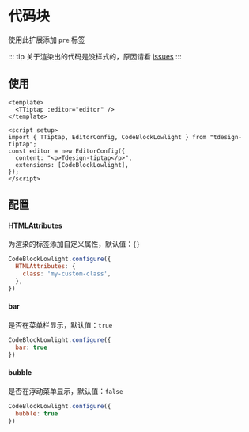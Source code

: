 # 代码块

使用此扩展添加 `pre` 标签

::: tip
关于渲染出的代码是没样式的，原因请看 [issues](https://github.com/ueberdosis/tiptap/issues/2371) 
:::


## 使用

``` vue
<template>
  <TTiptap :editor="editor" />
</template>

<script setup>
import { TTiptap, EditorConfig, CodeBlockLowlight } from "tdesign-tiptap";
const editor = new EditorConfig({
  content: "<p>Tdesign-tiptap</p>",
  extensions: [CodeBlockLowlight],
});
</script>
```
## 配置

#### HTMLAttributes

为渲染的标签添加自定义属性，默认值：`{}`

```js
CodeBlockLowlight.configure({
  HTMLAttributes: {
    class: 'my-custom-class',
  },
})
```

#### bar

是否在菜单栏显示，默认值：`true`

```js
CodeBlockLowlight.configure({
  bar: true
})
```

#### bubble

是否在浮动菜单显示，默认值：`false`

```js
CodeBlockLowlight.configure({
  bubble: true
})
```